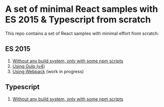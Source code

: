 # A set of minimal React samples with ES 2015 & Typescript from scratch

This repo contains a set of React samples with minimal effort from scratch:

## ES 2015
1. [Without any build system, only with some npm scripts](https://github.com/tklepzig/react-es6-poc/tree/master/super-simple-only-npm-scripts)
2. [Using Gulp (v4)](https://github.com/tklepzig/react-es6-poc/tree/master/using-gulp)
3. [Using Webpack](https://github.com/tklepzig/react-es6-poc/tree/master/using-webpack) (work in progress)

## Typescript
1. [Without any build system, only with some npm scripts](https://github.com/tklepzig/react-es6-poc/tree/master/typescript-npm-scripts)


